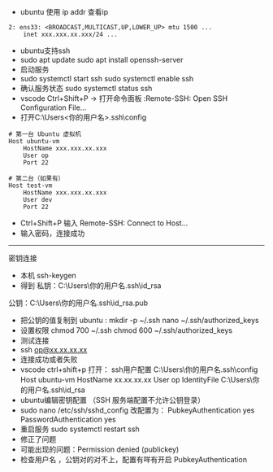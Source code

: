 - ubuntu 使用 ip addr 查看ip

```
2: ens33: <BROADCAST,MULTICAST,UP,LOWER_UP> mtu 1500 ...
    inet xxx.xxx.xx.xxx/24 ...
```
- ubuntu支持ssh
- sudo apt update
sudo apt install openssh-server
- 启动服务
- sudo systemctl start ssh
sudo systemctl enable ssh
- 确认服务状态 sudo systemctl status ssh
- vscode Ctrl+Shift+P → 打开命令面板  :Remote-SSH: Open SSH Configuration File...
- 打开C:\Users\<你的用户名>\.ssh\config

``` 
# 第一台 Ubuntu 虚拟机
Host ubuntu-vm
    HostName xxx.xxx.xx.xxx
    User op
    Port 22

# 第二台（如果有）
Host test-vm
    HostName xxx.xxx.xx.xxx
    User dev
    Port 22

```
- Ctrl+Shift+P 输入 Remote-SSH: Connect to Host...
- 输入密码，连接成功



---

密钥连接
- 本机 ssh-keygen
- 得到 私钥：C:\Users\你的用户名\.ssh\id_rsa

公钥：C:\Users\你的用户名\.ssh\id_rsa.pub 
- 把公钥的值复制到 ubuntu :
  mkdir -p ~/.ssh
nano ~/.ssh/authorized_keys
- 设置权限
chmod 700 ~/.ssh
chmod 600 ~/.ssh/authorized_keys
- 测试连接
- ssh op@xx.xx.xx.xx
- 连接成功或者失败
- vscode ctrl+shift+p 打开：  ssh用户配置 C:\Users\你的用户名\.ssh\config
Host ubuntu-vm
    HostName xx.xx.xx.xx
    User op
    IdentityFile C:\Users\你的用户名\.ssh\id_rsa
- ubuntu编辑密钥配置 （SSH 服务端配置不允许公钥登录）
- sudo nano /etc/ssh/sshd_config
改配置为：
PubkeyAuthentication yes
PasswordAuthentication yes
- 重启服务 sudo systemctl restart ssh
- 修正了问题
- 可能出现的问题：Permission denied (publickey)
- 检查用户名 ，公钥对的对不上，配置有咩有开启 PubkeyAuthentication 

